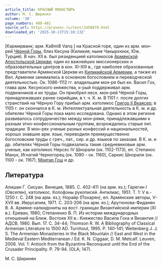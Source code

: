 ```yaml
---
article_title: КРАСНЫЙ МОНАСТЫРЬ
author: М. С. Ширинян
volume: '38'
page_numbers: 480-481
source_url: https://pravenc.ru/text/2458979.html
downloaded_at: '2025-10-13T15:10:13Z'
---
```


[Кармирванк; арм. Ka8mi8 Vanq
] на Красной горе, один из арм. мон-рей [Чёрной Горы](<https://pravenc.ru/text/Чёрной Горы.html>), близ Кесуна (Киликия; ныне Чакырхююк, Юж. Турция). В нач. XII в. был резиденцией католикосов [Армянской Апостольской Церкви](<https://pravenc.ru/text/Армянская Апостольская Церковь.html>); один из важнейших миссионерских и образовательных центров в кон. XI-XIII в., где наиболее образованные представители Армянской Церкви из [Киликийской Армении](<https://pravenc.ru/text/Киликийская Армения.html>), а также из Вел. Армении занимались в основном богословием и переводческой деятельностью. Ок. 1086-1112 гг. владельцем мон-ря был кн. Васил Гох, глава арм. Кесунского княжества, к-рый поддерживал арм. подвижников и их труды. Он приобрел неск. мон-рей Чёрной Горы, принадлежавших ранее сирийцам, в т. ч. К. м. В 1101 г. после долгих странствий на Чёрную Гору прибыл арм. католикос [Григор II Вкаясер](<https://pravenc.ru/text/Григор II Вкаясер.html>); в 1105 г. он скончался в К. м. Интеллектуальная деятельность в К. м. и др. обителях Чёрной Горы пока мало исследована. Однако в этом регионе развивалось сотрудничество между мон-рями, принадлежавшими к разным этно-конфессиональным группам, возрождались старые лит. традиции. В мон-рях ученые разных конфессий и национальностей, хорошо знавшие арм. язык, переводили преимущественно богословские труды с греч., лат., сир. и др. языков по заказам. В К. м. и др. обителях Чёрной Горы подвизались такие средневековые арм. ученые, как католикос Нерсес IV Шнорали (ок. 1102-1173), еп. Степанос Манук, Игнатий Черногорец (ок. 1090 - ок. 1160), Саркис Шнорали (ок. 1100 - ок. 1167), [Мхитар Гош](<https://pravenc.ru/text/Мхитар Гош.html>) и др.

## Литература

Aлишан Г. Сисуан. Венеция, 1885. С. 402-411 (на арм. яз.); Гарегин I (Овсепян), католикос. Колофоны рукописей. Антилиас, 1951. Т. 1: V в.- 1250 г. С. 248 (на арм. яз.); Норайр (Похарян), еп. Армянские авторы, V-XVII вв. Иерусалим, 1971. С. 203-206 (на арм. яз.); Арутюнова-Фиданян В. А. Армяне-халкидониты на вост. границах Византийской империи (XI в.). Ереван, 1980; Степаненко В. П. Из истории международных отношений на Ближ. Востоке XII в.: Княжество Васила Гоха и Византия // AДСВ. 1980. Вып. 17. С. 34-44; Thomson R. W. A Bibliography of Classical Armenian Literature to 1500 AD. Turnhout, 1995. P. 140-141; Weitenberg J. J. S. The Armenian Monasteries in the Black Mountain // East and West in the Medieval Eastern Mediterranean / Ed. K. N. Ciggaar, D. M. Metcalf. Leuven, 2006. Vol. 1: Antioch from the Byzantine Reconquest until the End of the Crusader Principality. P. 79-94. (OLA; 147).

М. С. Ширинян
